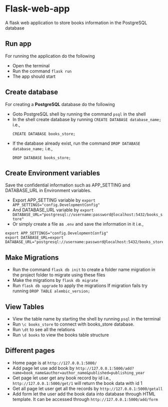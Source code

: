 # Flask-web-app
A flask web application to store books information in the PostgreSQL database

## Run app
For running the application do the following
- Open the terminal
- Run the command `flask run`
- The app should start

## Create database
For creating a **PostgreSQL** database do the following
- Goto PostgreSQL shell by running the command `psql` in the shell
- In the shell create database by running `CREATE DATABASE database_name;` i.e.,
  ```
  CREATE DATABASE books_store;
  ```
- If the database already exist, run the command `DROP DATABASE database_name;` i.e.,
  ```
  DROP DATABASE books_store;
  ```

## Create Environment variables
Save the confidential information such as APP_SETTING and DATABASE_URL in Environment variables.
- Export APP_SETTING variable by `export APP_SETTINGS="config.DevelopmentConfig"`
- And DATABASE_URL variable by `export DATABASE_URL="postgresql://username:password@localhost:5432/books_store"`
- Or simply create a file as `.env` and save the information in it i.e.,
 ```
 export APP_SETTINGS="config.DevelopmentConfig"
 export DATABASE_URL=export DATABASE_URL="postgresql://username:password@localhost:5432/books_store"
 ```

## Make Migrations
- Run the command `flask db init` to create a folder name migration in the project folder to migrate using these files
- Make the migrations by `flask db migrate`
- Run `flask db upgrade` to apply the migrations
If migration fails try running `DROP TABLE alembic_version;`

## View Tables
- View the table name by starting the shell by running `psql` in the terminal
- Run `\c books_store` to connect with books_store database.
- Run `\dt` to see all the relations
- Run `\d books` to view the books table structure

## Different pages
- Home page is at `http://127.0.0.1:5000/`
- Add page let use add book by `http://127.0.0.1:5000/add?name=book_name&author=author_name&published=publishing_year`
- Get page let user get any book record by id i.e., `http://127.0.0.1:5000/get/1` will return the book data with id 1
- Get all page let user get all the records by `http://127.0.0.1:5000/getall`
- Add form let the user add the book data into database through HTML template. It can be accessed through `http://127.0.0.1:5000/add/form`
